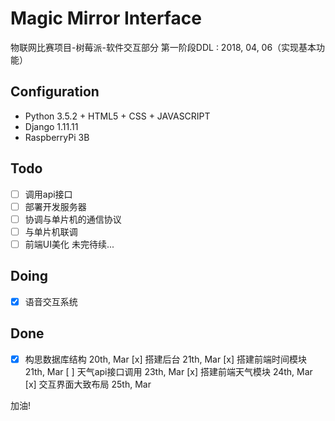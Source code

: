 # Magic Mirror Interface

物联网比赛项目-树莓派-软件交互部分
第一阶段DDL : 2018, 04, 06（实现基本功能）

## Configuration

+ Python 3.5.2 + HTML5  + CSS + JAVASCRIPT
+ Django 1.11.11
+ RaspberryPi 3B

## Todo 
- [ ] 调用api接口
- [ ] 部署开发服务器
- [ ] 协调与单片机的通信协议
- [ ] 与单片机联调
- [ ] 前端UI美化
未完待续...

## Doing
- [x] 语音交互系统

## Done
- [x] 构思数据库结构	20th, Mar
	 [x] 搭建后台	21th, Mar
	 [x] 搭建前端时间模块	21th, Mar
	 [ ] 天气api接口调用	23th, Mar
	 [x] 搭建前端天气模块	24th, Mar
	 [x] 交互界面大致布局	25th, Mar

加油!





